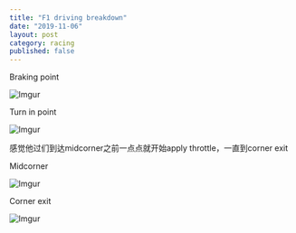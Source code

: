 ```yaml
---
title: "F1 driving breakdown"
date: "2019-11-06"
layout: post
category: racing
published: false
---
```


Braking point 

![Imgur](https://i.imgur.com/UprgBa5.png)

Turn in point 

![Imgur](https://i.imgur.com/qzYtRQo.png)

感觉他过们到达midcorner之前一点点就开始apply throttle，一直到corner exit 

Midcorner 

![Imgur](https://i.imgur.com/AU4kWT0.png)

Corner exit 

![Imgur](https://i.imgur.com/e7lGrE5.png)
